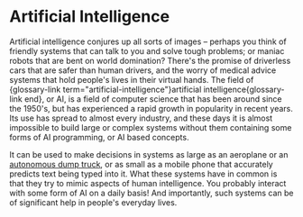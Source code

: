 # Artificial Intelligence

Artificial intelligence conjures up all sorts of images &ndash; perhaps you think of friendly systems that can talk to you and solve tough problems; or maniac robots that are bent on world domination?
There's the promise of driverless cars that are safer than human drivers, and the worry of medical advice systems that hold people's lives in their virtual hands.
The field of {glossary-link term="artificial-intelligence"}artificial intelligence{glossary-link end}, or AI, is a field of computer science that has been around since the 1950's, but has experienced a rapid growth in popularity in recent years. <!--- Check if this is technically correct, might be more accurate to say it's just it's use that has spread, or if it has always been popular and just is more common place now--->
Its use has spread to almost every industry, and these days it is almost impossible to build large or complex systems without them containing some forms of AI programming, or AI based concepts.
<!--- is a part of computer science that has a lot of promise and also raises a lot of concerns.--->
It can be used to make decisions in systems as large as an aeroplane or an [autonomous dump truck](http://www.komatsu.com/CompanyInfo/profile/product_supports/), or as small as a mobile phone that accurately predicts text being typed into it. <!--- Change examples of the large systems--->
What these systems have in common is that they try to mimic aspects of human intelligence.
You probably interact with some form of AI on a daily basis!
And importantly, such systems can be of significant help in people's everyday lives.
